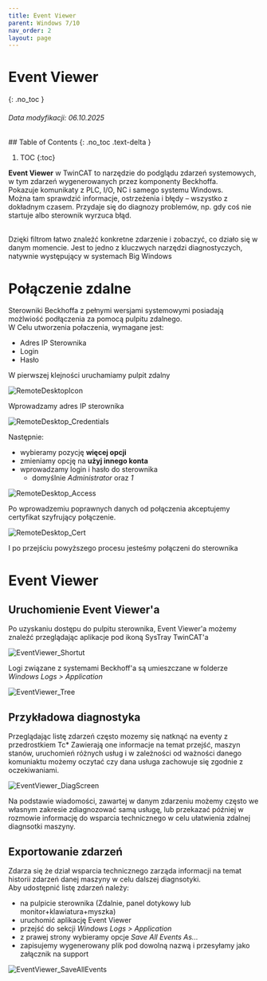 ```yaml
---
title: Event Viewer
parent: Windows 7/10 
nav_order: 2
layout: page
---
```


# Event Viewer
{: .no_toc }
<h6> Data modyfikacji: 06.10.2025 </h6>
## Table of Contents
{: .no_toc .text-delta }


1. TOC
{:toc}

**Event Viewer** w TwinCAT to narzędzie do podglądu zdarzeń systemowych, w tym zdarzeń wygenerowanych przez komponenty Beckhoffa.  
Pokazuje komunikaty z PLC, I/O, NC i samego systemu Windows.  
Można tam sprawdzić informacje, ostrzeżenia i błędy – wszystko z dokładnym czasem. Przydaje się do diagnozy problemów, np. gdy coś nie startuje albo sterownik wyrzuca błąd.

<br>
Dzięki filtrom łatwo znaleźć konkretne zdarzenie i zobaczyć, co działo się w danym momencie.  
Jest to jedno z kluczwych narzędzi diagnostyczych, natywnie występujący w systemach Big Windows

# Połączenie zdalne 

Sterowniki Beckhoffa z pełnymi wersjami systemowymi posiadają możlwiość podłączenia za pomocą pulpitu zdalnego.  
W Celu utworzenia połaczenia, wymagane jest:
- Adres IP Sterownika
- Login
- Hasło

W pierwszej klejności uruchamiamy pulpit zdalny

![RemoteDesktopIcon](https://ba-pl.github.io/wiki/assets/images/EV/RemoteDesktop_Icon.png "RemoteDesktopIcon")

Wprowadzamy adres IP sterownika

![RemoteDesktop_Credentials](https://ba-pl.github.io/wiki/assets/images/EV/RemoteDesktop_Credentials.png "RemoteDesktop_Credentials")

Następnie:
- wybieramy pozycję **więcej opcji**
- zmieniamy opcję na **użyj innego konta**
- wprowadzamy login i hasło do sterownika
  - domyślnie *Administrator* oraz *1*
  
![RemoteDesktop_Access](https://ba-pl.github.io/wiki/assets/images/EV/RemoteDesktop_Access.png "RemoteDesktop_Access")

Po wprowadzemiu poprawnych danych od połączenia akceptujemy certyfikat szyfrujący połączenie.

![RemoteDesktop_Cert](https://ba-pl.github.io/wiki/assets/images/EV/RemoteDesktop_Cert.png "RemoteDesktop_Cert")

I po przejściu powyższego procesu jesteśmy połączeni do sterownika 

# Event Viewer
## Uruchomienie Event Viewer'a

Po uzyskaniu dostępu do pulpitu sterownika, Event Viewer'a możemy znaleźć przeglądając aplikacje pod ikoną SysTray TwinCAT'a

![EventViewer_Shortut](https://ba-pl.github.io/wiki/assets/images/EV/EventViewer_Shortcut.png "EventViewer_Shortut")

Logi związane z systemami Beckhoff'a są umieszczane w folderze *Windows Logs > Application* 

![EventViewer_Tree](https://ba-pl.github.io/wiki/assets/images/EV/EventViewer_Tree.png "EventViewer_Tree")

## Przykładowa diagnostyka

Przeglądając listę zdarzeń często mozemy się natknąć na eventy z przedrostkiem Tc*
Zawierają one informacje na temat przejść, maszyn stanów, uruchomień różnych usług i w zależności od ważności danego komuniaktu możemy oczytać czy dana usługa zachowuje się zgodnie z oczekiwaniami.


![EventViewer_DiagScreen](https://ba-pl.github.io/wiki/assets/images/EV/EventViewer_DiagScreen.png "EventViewer_DiagScreen")

Na podstawie wiadomości, zawartej w danym zdarzeniu możemy często we własnym zakresie zdiagnozować samą usługę, lub przekazać później w rozmowie informację do wsparcia technicznego w celu ułatwienia zdalnej diagnsotki maszyny.

## Exportowanie zdarzeń

Zdarza się że dział wsparcia technicznego zarząda informacji na temat historii zdarzeń danej maszyny w celu dalszej diagnsotyki.  
Aby udostępnić listę zdarzeń należy:
- na pulpicie sterownika (Zdalnie, panel dotykowy lub monitor+klawiatura+myszka)
- uruchomić aplikację Event Viewer
- przejść do sekcji *Windows Logs > Application* 
- z prawej strony wybieramy opcje *Save All Events As...*
- zapisujemy wygenerowany plik pod dowolną nazwą i przesyłamy jako załącznik na support

![EventViewer_SaveAllEvents](https://ba-pl.github.io/wiki/assets/images/EV/EventViewer_SaveAllEvents.png "EventViewer_SaveAllEvents")

